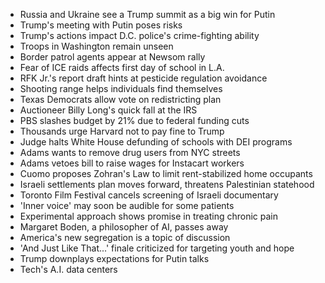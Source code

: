 - Russia and Ukraine see a Trump summit as a big win for Putin
- Trump's meeting with Putin poses risks
- Trump's actions impact D.C. police's crime-fighting ability
- Troops in Washington remain unseen
- Border patrol agents appear at Newsom rally
- Fear of ICE raids affects first day of school in L.A.
- RFK Jr.'s report draft hints at pesticide regulation avoidance
- Shooting range helps individuals find themselves
- Texas Democrats allow vote on redistricting plan
- Auctioneer Billy Long's quick fall at the IRS
- PBS slashes budget by 21% due to federal funding cuts
- Thousands urge Harvard not to pay fine to Trump
- Judge halts White House defunding of schools with DEI programs
- Adams wants to remove drug users from NYC streets
- Adams vetoes bill to raise wages for Instacart workers
- Cuomo proposes Zohran's Law to limit rent-stabilized home occupants
- Israeli settlements plan moves forward, threatens Palestinian statehood
- Toronto Film Festival cancels screening of Israeli documentary
- 'Inner voice' may soon be audible for some patients
- Experimental approach shows promise in treating chronic pain
- Margaret Boden, a philosopher of AI, passes away
- America's new segregation is a topic of discussion
- 'And Just Like That...' finale criticized for targeting youth and hope
- Trump downplays expectations for Putin talks
- Tech's A.I. data centers